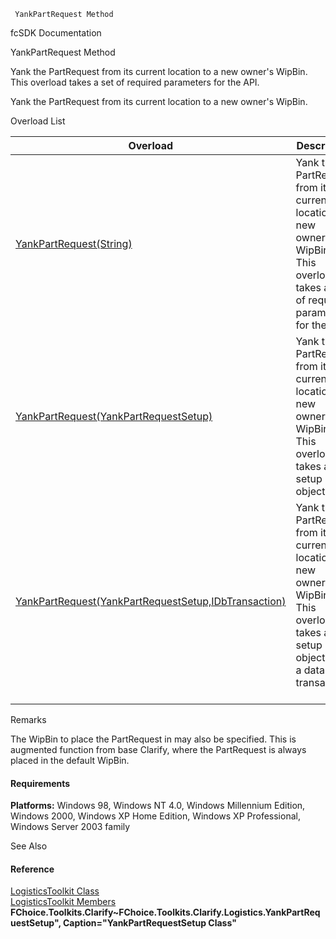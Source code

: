 ﻿     YankPartRequest Method                                                   

fcSDK Documentation

YankPartRequest Method

Yank the PartRequest from its current location to a new owner's WipBin. This overload takes a set of required parameters for the API.

Yank the PartRequest from its current location to a new owner's WipBin.

Overload List

| Overload | Description |
| --- | --- |
| [YankPartRequest(String)](FChoice.Toolkits.Clarify~FChoice.Toolkits.Clarify.Logistics.LogisticsToolkit~YankPartRequest(String).md) | Yank the PartRequest from its current location to a new owner's WipBin. This overload takes a set of required parameters for the API.   |
| [YankPartRequest(YankPartRequestSetup)](FChoice.Toolkits.Clarify~FChoice.Toolkits.Clarify.Logistics.LogisticsToolkit~YankPartRequest(YankPartRequestSetup).md) | Yank the PartRequest from its current location to a new owner's WipBin. This overload takes a setup object.   |
| [YankPartRequest(YankPartRequestSetup,IDbTransaction)](FChoice.Toolkits.Clarify~FChoice.Toolkits.Clarify.Logistics.LogisticsToolkit~YankPartRequest(YankPartRequestSetup,IDbTransaction).md) | Yank the PartRequest from its current location to a new owner's WipBin. This overload takes a setup object and a database transaction.   |

Remarks

The WipBin to place the PartRequest in may also be specified. This is augmented function from base Clarify, where the PartRequest is always placed in the default WipBin.

#### Requirements

**Platforms:** Windows 98, Windows NT 4.0, Windows Millennium Edition, Windows 2000, Windows XP Home Edition, Windows XP Professional, Windows Server 2003 family

See Also

#### Reference

[LogisticsToolkit Class](FChoice.Toolkits.Clarify~FChoice.Toolkits.Clarify.Logistics.LogisticsToolkit.md)  
[LogisticsToolkit Members](FChoice.Toolkits.Clarify~FChoice.Toolkits.Clarify.Logistics.LogisticsToolkit_members.md)  
**FChoice.Toolkits.Clarify~FChoice.Toolkits.Clarify.Logistics.YankPartRequestSetup", Caption="YankPartRequestSetup Class"**